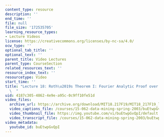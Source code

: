 ```yaml
---
content_type: resource
description: ''
end_time: ''
file: null
file_size: '172535705'
learning_resource_types:
- Lecture Videos
license: https://creativecommons.org/licenses/by-nc-sa/4.0/
ocw_type: ''
optional_tab_title: ''
optional_text: ''
parent_title: Video Lectures
parent_type: CourseSection
related_resources_text: ''
resource_index_text: ''
resourcetype: Video
start_time: ''
title: "Lecture 18: Roth\u2019s Theorem I: Fourier Analytic Proof over Finite Field\
  \  "
uid: 4187c305-4862-4e9e-a95c-0c9ff10fe51d
video_files:
  archive_url: https://archive.org/download/MIT18.217F19/MIT18_217F19_lec18_300k.mp4
  video_captions_file: /courses/15-062-data-mining-spring-2003/buEtwpGvQpI_captions.vtt
  video_thumbnail_file: https://img.youtube.com/vi/buEtwpGvQpI/default.jpg
  video_transcript_file: /courses/15-062-data-mining-spring-2003/buEtwpGvQpI_transcript.pdf
video_metadata:
  youtube_id: buEtwpGvQpI
---
```

